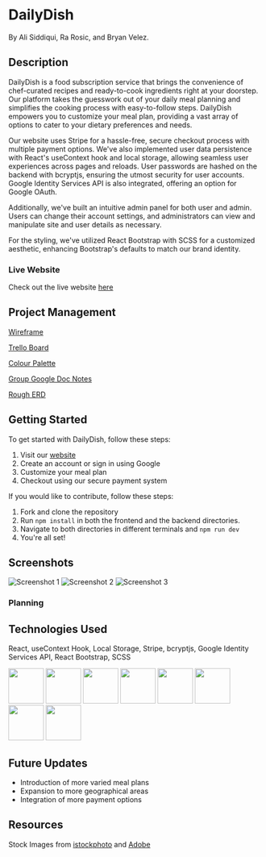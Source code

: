 
# DailyDish
By Ali Siddiqui, Ra Rosic, and Bryan Velez.

## Description
DailyDish is a food subscription service that brings the convenience of chef-curated recipes and ready-to-cook ingredients right at your doorstep. Our platform takes the guesswork out of your daily meal planning and simplifies the cooking process with easy-to-follow steps. DailyDish empowers you to customize your meal plan, providing a vast array of options to cater to your dietary preferences and needs. 

Our website uses Stripe for a hassle-free, secure checkout process with multiple payment options. We've also implemented user data persistence with React's useContext hook and local storage, allowing seamless user experiences across pages and reloads. User passwords are hashed on the backend with bcryptjs, ensuring the utmost security for user accounts. Google Identity Services API is also integrated, offering an option for Google OAuth.


Additionally, we've built an intuitive admin panel for both user and admin. Users can change their account settings, and administrators can view and manipulate site and user details as necessary.

For the styling, we've utilized React Bootstrap with SCSS for a customized aesthetic, enhancing Bootstrap's defaults to match our brand identity.

### Live Website
Check out the live website [here](https://daily-dish.netlify.app/)

## Project Management

[Wireframe](https://www.figma.com/file/OYrvmNMfd5LRVajsN5HypV/DailyDash?type=design&node-id=0%3A1&mode=design&t=RLJ4wwlYfzSKhKa7-1)

[Trello Board](https://trello.com/invite/b/OVjDSShG/ATTIec8d93781c48bc748df90b53a3d454fcFC08ADB5/dailydish)

[Colour Palette](https://coolors.co/e5c1bd-d2d0ba-c4c7ab-b6be9c-7b9e87-5e747f)

[Group Google Doc Notes](https://docs.google.com/document/d/1Y9SaNEFffO2oWjSVMh1921KQUEEMgMo6Yyyy0ewm_w8/edit)

[Rough ERD](https://www.figma.com/file/gIjj0AAud6sKm04MamnDlr/Untitled?type=whiteboard&node-id=0%3A1&t=aDLEOaHCZEzRuoUO-1)

## Getting Started
To get started with DailyDish, follow these steps:

1. Visit our [website](https://daily-dish.netlify.app/)
2. Create an account or sign in using Google
3. Customize your meal plan
4. Checkout using our secure payment system

If you would like to contribute, follow these steps:

1. Fork and clone the repository
2. Run `npm install` in both the frontend and the backend directories.
3. Navigate to both directories in different terminals and `npm run dev`
4. You're all set!

## Screenshots

![Screenshot 1](https://i.imgur.com/dAhDIyB.png)
![Screenshot 2](https://i.imgur.com/ApDtJFP.png)
![Screenshot 3](https://i.imgur.com/Ek8UVQ5.png)

### Planning


## Technologies Used
React, useContext Hook, Local Storage, Stripe, bcryptjs, Google Identity Services API, React Bootstrap, SCSS
<p>
  <img src="https://user-images.githubusercontent.com/25181517/192158954-f88b5814-d510-4564-b285-dff7d6400dad.png" width=70>
  <img src="https://user-images.githubusercontent.com/25181517/183898674-75a4a1b1-f960-4ea9-abcb-637170a00a75.png" width=70>
  <img src="https://user-images.githubusercontent.com/25181517/117447155-6a868a00-af3d-11eb-9cfe-245df15c9f3f.png" width=70>
  <img src="https://user-images.githubusercontent.com/25181517/183897015-94a058a6-b86e-4e42-a37f-bf92061753e5.png" width=70>
  <img src="https://user-images.githubusercontent.com/25181517/183568594-85e280a7-0d7e-4d1a-9028-c8c2209e073c.png" width=70>
  <img src="https://user-images.githubusercontent.com/25181517/183859966-a3462d8d-1bc7-4880-b353-e2cbed900ed6.png" width=70>
  <img src="https://user-images.githubusercontent.com/25181517/182884177-d48a8579-2cd0-447a-b9a6-ffc7cb02560e.png" width=70>
  <img src="https://www.outsystems.com/Forge_CW/_image.aspx/Q8LvY--6WakOw9afDCuuGU30LWO2YUXQtIYwJY_Ac_c=/bcryptnet-2023-01-04%2000-00-00-2023-06-23%2016-23-53" width=70>
</p>

## Future Updates
- Introduction of more varied meal plans
- Expansion to more geographical areas
- Integration of more payment options

## Resources
Stock Images from [istockphoto](https://www.istockphoto.com/) and [Adobe](https://shared-assets.adobe.com/link/9efaa759-a9d4-472f-5c81-25542a5d2d66)





